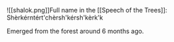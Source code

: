![[shalok.png]]Full name in the [[Speech of the Trees]]: Shèrkérntért'chèrsh'kérsh'kèrk'k

Emerged from the forest around 6 months ago.